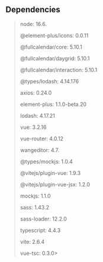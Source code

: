 ## Dependencies

>node: 16.6.
>
>@element-plus/icons: 0.0.11
>
>@fullcalendar/core: 5.10.1
>
>@fullcalendar/daygrid: 5.10.1
>
>@fullcalendar/interaction: 5.10.1
>
>@types/lodash: 4.14.176
>
>axios: 0.24.0
>
>element-plus: 1.1.0-beta.20
>
>lodash: 4.17.21
>
>vue: 3.2.16
>
>vue-router: 4.0.12
>
>wangeditor: 4.7.
>
>@types/mockjs: 1.0.4
>
>@vitejs/plugin-vue: 1.9.3
>
>@vitejs/plugin-vue-jsx: 1.2.0
>
>mockjs: 1.1.0
>
>sass: 1.43.2
>
>sass-loader: 12.2.0
>
>typescript: 4.4.3
>
>vite: 2.6.4
>
>vue-tsc: 0.3.0>